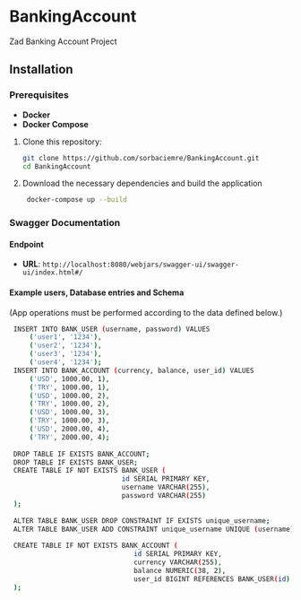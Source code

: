 # BankingAccount
Zad Banking Account Project

## Installation

### Prerequisites
- **Docker**
- **Docker Compose**

1. Clone this repository:
   ```sh
   git clone https://github.com/sorbaciemre/BankingAccount.git
   cd BankingAccount

2. Download the necessary dependencies and build the application
   ```sh
    docker-compose up --build

### Swagger Documentation

#### Endpoint

- **URL**: `http://localhost:8080/webjars/swagger-ui/swagger-ui/index.html#/`


#### Example users, Database entries and Schema
(App operations must be performed according to the data defined below.)
   ```sh
    INSERT INTO BANK_USER (username, password) VALUES
        ('user1', '1234'),
        ('user2', '1234'),
        ('user3', '1234'),
        ('user4', '1234');
    INSERT INTO BANK_ACCOUNT (currency, balance, user_id) VALUES
        ('USD', 1000.00, 1),
        ('TRY', 1000.00, 1),
        ('USD', 1000.00, 2),
        ('TRY', 1000.00, 2),
        ('USD', 1000.00, 3),
        ('TRY', 1000.00, 3),
        ('USD', 2000.00, 4),
        ('TRY', 2000.00, 4);
        
    DROP TABLE IF EXISTS BANK_ACCOUNT;
    DROP TABLE IF EXISTS BANK_USER;
    CREATE TABLE IF NOT EXISTS BANK_USER (
                               id SERIAL PRIMARY KEY,
                               username VARCHAR(255),
                               password VARCHAR(255)
    );
    
    ALTER TABLE BANK_USER DROP CONSTRAINT IF EXISTS unique_username;
    ALTER TABLE BANK_USER ADD CONSTRAINT unique_username UNIQUE (username);
    
    CREATE TABLE IF NOT EXISTS BANK_ACCOUNT (
                                  id SERIAL PRIMARY KEY,
                                  currency VARCHAR(255),
                                  balance NUMERIC(38, 2),
                                  user_id BIGINT REFERENCES BANK_USER(id)
    );